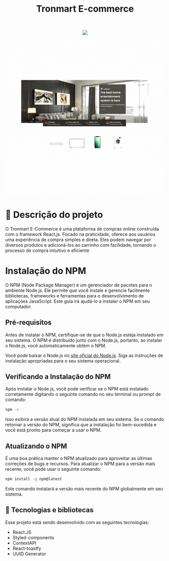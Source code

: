 <h1 align="center" > Tronmart E-commerce </h1>
<br>
<p align="center">
    
<img src="src/assets/Divulgation/area-print.png ">
<img width="1200" src="src/assets/Divulgation/GIF.gif">

</p>

#  📝 Descrição do projeto

<p>
O Tronmart E-Commerce é uma plataforma de compras online construída com o framework React.js. Focado na praticidade, oferece aos usuários uma experiência de compra simples e direta. Eles podem navegar por diversos produtos e adicioná-los ao carrinho com facilidade, tornando o processo de compra intuitivo e eficiente
</p>

# Instalação do NPM

O NPM (Node Package Manager) é um gerenciador de pacotes para o ambiente Node.js. Ele permite que você instale e gerencie facilmente bibliotecas, frameworks e ferramentas para o desenvolvimento de aplicações JavaScript. Este guia irá ajudá-lo a instalar o NPM em seu computador.

## Pré-requisitos

Antes de instalar o NPM, certifique-se de que o Node.js esteja instalado em seu sistema. O NPM é distribuído junto com o Node.js, portanto, ao instalar o Node.js, você automaticamente obtém o NPM.

Você pode baixar o Node.js no [site oficial do Node.js](https://nodejs.org). Siga as instruções de instalação apropriadas para o seu sistema operacional.

## Verificando a Instalação do NPM

Após instalar o Node.js, você pode verificar se o NPM está instalado corretamente digitando o seguinte comando no seu terminal ou prompt de comando:

```bash
npm -v
```

Isso exibirá a versão atual do NPM instalada em seu sistema. Se o comando retornar a versão do NPM, significa que a instalação foi bem-sucedida e você está pronto para começar a usar o NPM.

## Atualizando o NPM

É uma boa prática manter o NPM atualizado para aproveitar as últimas correções de bugs e recursos. Para atualizar o NPM para a versão mais recente, você pode usar o seguinte comando:

```bash
npm install -g npm@latest
```

Este comando instalará a versão mais recente do NPM globalmente em seu sistema.

## 🚀 Tecnologias e bibliotecas

Esse projeto está sendo desenvolvido com as seguintes tecnologias:

- React.JS
- Styled-components
- ContextAPI
- React-toastfy
- UUID Generator
